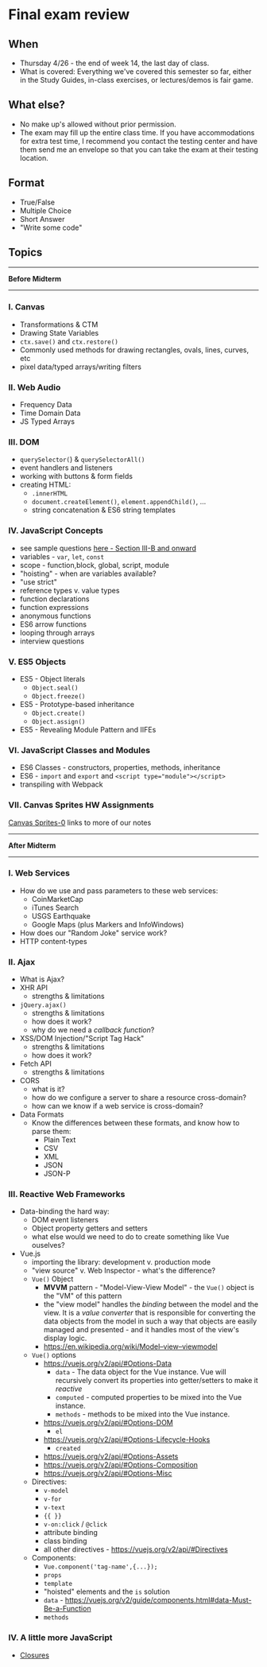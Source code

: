 # Final exam review

## When
- Thursday 4/26 - the end of week 14, the last day of class.
- What is covered: Everything we've covered this semester so far, either in the Study Guides, in-class exercises, or lectures/demos is fair game.

## What else?
- No make up's allowed without prior permission.
- The exam may fill up the entire class time. If you have accommodations for extra test time, I recommend you contact the testing center and have them send me an envelope so that you can take the exam at their testing location.

## Format
- True/False
- Multiple Choice
- Short Answer
- "Write some code"

## Topics

<hr>

**Before Midterm**

<hr>

### I. Canvas 
- Transformations & CTM
- Drawing State Variables
- `ctx.save()` and `ctx.restore()`
- Commonly used methods for drawing rectangles, ovals, lines, curves, etc
- pixel data/typed arrays/writing filters

### II. Web Audio
- Frequency Data
- Time Domain Data
- JS Typed Arrays

### III. DOM
- `querySelector(`) & `querySelectorAll()`
- event handlers and listeners
- working with buttons & form fields
- creating HTML:
  - `.innerHTML`
  - `document.createElement()`, `element.appendChild()`, ...
  - string concatenation & ES6 string templates 

### IV. JavaScript Concepts
- see sample questions [here - Section III-B and onward](https://github.com/tonethar/IGME-230-GDD-2018-Spring/blob/master/notes/final-exam-review.md)
- variables - `var`, `let`, `const`
- scope - function,block, global, script, module
- "hoisting" - when are variables available?
- "use strict"
- reference types v. value types
- function declarations
- function expressions
- anonymous functions
- ES6 arrow functions
- looping through arrays
- interview questions

### V. ES5 Objects
 - ES5 - Object literals 
   - `Object.seal()`
   - `Object.freeze()`
 - ES5 - Prototype-based inheritance
   - `Object.create()`
   - `Object.assign()`
 - ES5 - Revealing Module Pattern and IIFEs

### VI. JavaScript Classes and Modules
  - ES6 Classes - constructors, properties, methods, inheritance
  - ES6 - `import` and `export` and `<script type="module"></script>`
  - transpiling with Webpack
  
### VII. Canvas Sprites HW Assignments
[Canvas Sprites-0](https://github.com/tonethar/IGME-230-GDD-2018-Spring/blob/master/notes/canvas-sprites-0.md) links to more of our notes
  
<hr>

**After Midterm**

<hr>


### I. Web Services
  - How do we use and pass parameters to these web services:
    - CoinMarketCap
    - iTunes Search
    - USGS Earthquake
    - Google Maps (plus Markers and InfoWindows)
  - How does our "Random Joke" service work?
  - HTTP content-types
  
### II. Ajax
  - What is Ajax?
  - XHR API
    - strengths & limitations
  - `jQuery.ajax()`
    - strengths & limitations
    - how does it work?
    - why do we need a *callback function*?
  - XSS/DOM Injection/"Script Tag Hack"
    - strengths & limitations
    - how does it work?
  - Fetch API
    - strengths & limitations
  - CORS
    - what is it?
    - how do we configure a server to share a resource cross-domain?
    - how can we know if a web service is cross-domain?
 - Data Formats
   - Know the differences between these formats, and know how to parse them:
     - Plain Text
     - CSV
     - XML
     - JSON
     - JSON-P
    
### III. Reactive Web Frameworks
  - Data-binding the hard way:
    - DOM event listeners
    - Object property getters and setters
    - what else would we need to do to create something like Vue ouselves?
  - Vue.js
    - importing the library: development v. production mode
    - "view source" v. Web Inspector - what's the difference?
    - `Vue()` Object
      - **MVVM** pattern - "Model-View-View Model" - the `Vue()` object is the "VM" of this pattern
      - the "view model" handles the *binding* between the model and the view. It is a *value converter* that is responsible for converting the data objects from the model in such a way that objects are easily managed and presented - and it handles most of the view's display logic.
      - https://en.wikipedia.org/wiki/Model–view–viewmodel
    - `Vue()` options
      - https://vuejs.org/v2/api/#Options-Data
        - `data` - The data object for the Vue instance. Vue will recursively convert its properties into getter/setters to make it *reactive*
        - `computed` - computed properties to be mixed into the Vue instance.
        - `methods` - methods to be mixed into the Vue instance. 
      - https://vuejs.org/v2/api/#Options-DOM
        - `el`
      - https://vuejs.org/v2/api/#Options-Lifecycle-Hooks
        - `created`
      - https://vuejs.org/v2/api/#Options-Assets
      - https://vuejs.org/v2/api/#Options-Composition
      - https://vuejs.org/v2/api/#Options-Misc
    - Directives:
      - `v-model`
      - `v-for`
      - `v-text`
      - `{{ }}`
      - `v-on:click` / `@click`
      - attribute binding
      - class binding
      - all other directives - https://vuejs.org/v2/api/#Directives
    - Components:
      - `Vue.component('tag-name',{...});`
      - `props`
      - `template`
      - "hoisted" elements and the `is` solution
      - `data` - https://vuejs.org/v2/guide/components.html#data-Must-Be-a-Function
      - `methods`
      
 ### IV. A little more JavaScript
 - [Closures](./js-notes.md)
